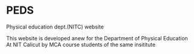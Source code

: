 PEDS
====

Physical education dept.(NITC) website

This website is developed anew for the Department of Physical Education At NIT Calicut by MCA course students of the same insititute
